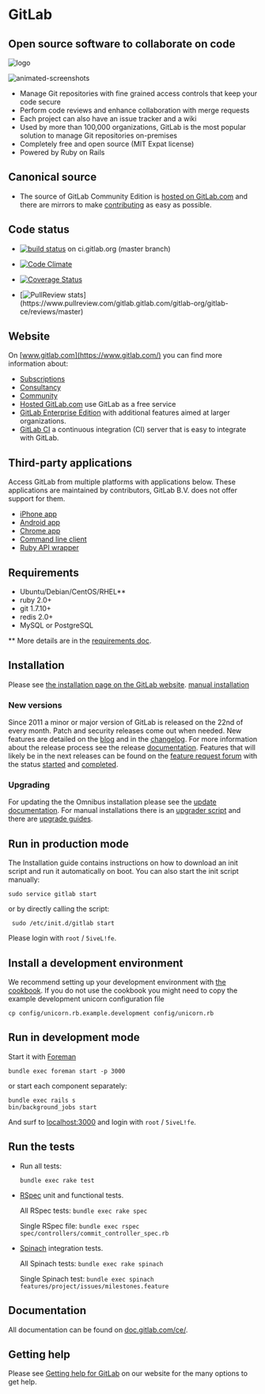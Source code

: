 # GitLab

## Open source software to collaborate on code

![logo](https://gitlab.com/gitlab-org/gitlab-ce/raw/master/public/gitlab_logo.png)

![animated-screenshots](https://gist.github.com/fnkr/2f9badd56bfe0ed04ee7/raw/4f48806fbae97f556c2f78d8c2d299c04500cb0d/compiled.gif)

- Manage Git repositories with fine grained access controls that keep your code secure
- Perform code reviews and enhance collaboration with merge requests
- Each project can also have an issue tracker and a wiki
- Used by more than 100,000 organizations, GitLab is the most popular solution to manage Git repositories on-premises
- Completely free and open source (MIT Expat license)
- Powered by Ruby on Rails

## Canonical source

- The source of GitLab Community Edition is [hosted on GitLab.com](https://gitlab.com/gitlab-org/gitlab-ce/) and there are mirrors to make [contributing](CONTRIBUTING.md) as easy as possible.

## Code status

- [![build status](https://ci.gitlab.org/projects/1/status.png?ref=master)](https://ci.gitlab.org/projects/1?ref=master) on ci.gitlab.org (master branch)

- [![Code Climate](https://codeclimate.com/github/gitlabhq/gitlabhq.png)](https://codeclimate.com/github/gitlabhq/gitlabhq)

- [![Coverage Status](https://coveralls.io/repos/gitlabhq/gitlabhq/badge.png?branch=master)](https://coveralls.io/r/gitlabhq/gitlabhq)

- [![PullReview stats](https://www.pullreview.com/gitlab/gitlab-org/gitlab-ce/badges/master.svg?)](https://www.pullreview.com/gitlab.gitlab.com/gitlab-org/gitlab-ce/reviews/master)

## Website

On [www.gitlab.com](https://www.gitlab.com/) you can find more information about:

- [Subscriptions](https://www.gitlab.com/subscription/)
- [Consultancy](https://www.gitlab.com/consultancy/)
- [Community](https://www.gitlab.com/community/)
- [Hosted GitLab.com](https://www.gitlab.com/gitlab-com/) use GitLab as a free service
- [GitLab Enterprise Edition](https://www.gitlab.com/gitlab-ee/) with additional features aimed at larger organizations.
- [GitLab CI](https://www.gitlab.com/gitlab-ci/) a continuous integration (CI) server that is easy to integrate with GitLab.

## Third-party applications

Access GitLab from multiple platforms with applications below.
These applications are maintained by contributors, GitLab B.V. does not offer support for them.

- [iPhone app](http://gitlabcontrol.com/)
- [Android app](https://play.google.com/store/apps/details?id=com.bd.gitlab&hl=en)
- [Chrome app](https://chrome.google.com/webstore/detail/chrome-gitlab-notifier/eageapgbnjicdjjihgclpclilenjbobi)
- [Command line client](https://github.com/drewblessing/gitlab-cli)
- [Ruby API wrapper](https://github.com/NARKOZ/gitlab)

## Requirements

- Ubuntu/Debian/CentOS/RHEL**
- ruby 2.0+
- git 1.7.10+
- redis 2.0+
- MySQL or PostgreSQL

** More details are in the [requirements doc](doc/install/requirements.md).

## Installation

Please see [the installation page on the GitLab website](https://www.gitlab.com/installation/).
[manual installation](https://gitlab.com/gitlab-org/gitlab-ce/blob/master/doc/install/installation.md)

### New versions

Since 2011 a minor or major version of GitLab is released on the 22nd of every month. Patch and security releases come out when needed.  New features are detailed on the [blog](https://www.gitlab.com/blog/) and in the [changelog](CHANGELOG). For more information about the release process see the release [documentation](https://gitlab.com/gitlab-org/gitlab-ce/tree/master/doc/release). Features that will likely be in the next releases can be found on the [feature request forum](http://feedback.gitlab.com/forums/176466-general) with the status [started](http://feedback.gitlab.com/forums/176466-general/status/796456) and [completed](http://feedback.gitlab.com/forums/176466-general/status/796457).

### Upgrading

For updating the the Omnibus installation please see the [update documentation](https://gitlab.com/gitlab-org/omnibus-gitlab/blob/master/doc/update.md). For manual installations there is an [upgrader script](doc/update/upgrader.md) and there are [upgrade guides](doc/update).

## Run in production mode

The Installation guide contains instructions on how to download an init script and run it automatically on boot. You can also start the init script manually:

    sudo service gitlab start

or by directly calling the script:

     sudo /etc/init.d/gitlab start

Please login with `root` / `5iveL!fe`.

## Install a development environment

We recommend setting up your development environment with [the cookbook](https://gitlab.com/gitlab-org/cookbook-gitlab/blob/master/README.md#installation). If you do not use the cookbook you might need to copy the example development unicorn configuration file

    cp config/unicorn.rb.example.development config/unicorn.rb

## Run in development mode

Start it with [Foreman](https://github.com/ddollar/foreman)

    bundle exec foreman start -p 3000

or start each component separately:

    bundle exec rails s
    bin/background_jobs start

And surf to [localhost:3000](http://localhost:3000/) and login with `root` / `5iveL!fe`.

## Run the tests

-   Run all tests:

        bundle exec rake test

-   [RSpec](http://rspec.info/) unit and functional tests.

    All RSpec tests: `bundle exec rake spec`

    Single RSpec file: `bundle exec rspec spec/controllers/commit_controller_spec.rb`

-   [Spinach](https://github.com/codegram/spinach) integration tests.

    All Spinach tests: `bundle exec rake spinach`

    Single Spinach test: `bundle exec spinach features/project/issues/milestones.feature`

## Documentation

All documentation can be found on [doc.gitlab.com/ce/](http://doc.gitlab.com/ce/).

## Getting help

Please see [Getting help for GitLab](https://www.gitlab.com/getting-help/) on our website for the many options to get help.
